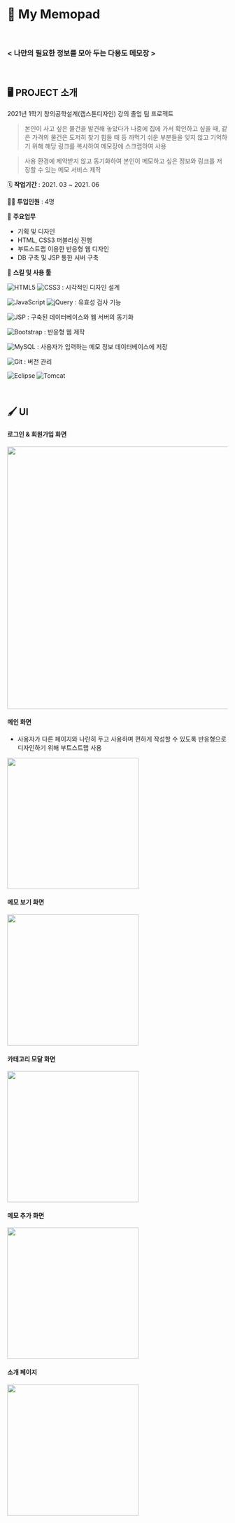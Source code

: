 # 📝 My Memopad
<br />

### < 나만의 필요한 정보를 모아 두는 다용도 메모장 >
<br />

## 🖥 PROJECT 소개

2021년 1학기 창의공학설계(캡스톤디자인) 강의 졸업 팀 프로젝트
> 본인이 사고 싶은 물건을 발견해 놓았다가 나중에 집에 가서 확인하고 싶을 때, 같은 가격의 물건은 도저히 찾기 힘들 때 등 까먹기 쉬운 부분들을 잊지 않고 기억하기 위해 해당 링크를 복사하여 메모장에 스크랩하여 사용  

> 사용 환경에 제약받지 않고 동기화하여 본인이 메모하고 싶은 정보와 링크를 저장할 수 있는 메모 서비스 제작

🗓️ **작업기간** : 2021. 03 ~ 2021. 06

👨‍💻 **투입인원** : 4명

📒 **주요업무**

-   기획 및 디자인
-   HTML, CSS3 퍼블리싱 진행
-   부트스트랩 이용한 반응형 웹 디자인
-   DB 구축 및 JSP 통한 서버 구축


🌱 **스킬 및 사용 툴**

![HTML5](https://img.shields.io/badge/HTML5-%23E34F26.svg?style=flat-square&logo=html5&logoColor=white)
![CSS3](https://img.shields.io/badge/css3-%231572B6.svg?style=flat-square&logo=css3&logoColor=white) : 시각적인 디자인 설계

![JavaScript](https://img.shields.io/badge/JavaScript-%23323330.svg?style=flat-square&logo=javascript&logoColor=%23F7DF1E)
![jQuery](https://img.shields.io/badge/jQuery-%230769AD.svg?style=flat-square&logo=jquery&logoColor=white) : 유효성 검사 기능

![JSP](https://img.shields.io/badge/JSP-007396.svg?style=flat-square&logo=java&logoColor=white) : 구축된 데이터베이스와 웹 서버의 동기화

![Bootstrap](https://img.shields.io/badge/Bootstrap-%23563D7C.svg?style=flat-square&logo=bootstrap&logoColor=white) : 반응형 웹 제작

![MySQL](https://img.shields.io/badge/MySQL-%2300f.svg?style=flat-square&logo=mysql&logoColor=white) : 사용자가 입력하는 메모 정보 데이터베이스에 저장

![Git](https://img.shields.io/badge/Git-%23F05033.svg?style=flat-square&logo=git&logoColor=white) : 버전 관리

![Eclipse](https://img.shields.io/badge/Eclipse-FE7A16.svg?style=flat-square&logo=Eclipse&logoColor=white)
![Tomcat](https://img.shields.io/badge/Tomcat-%232B2F33.svg?style=flat-square&logo=ApacheTomcat&logoColor=F8DC75)  

<br />

## 🖌️ UI

#### 로그인 & 회원가입 화면

<img src="https://cdn.discordapp.com/attachments/838470575566880792/868908514704257044/image0.png" width="600px" />


#### 메인 화면

- 사용자가 다른 페이지와 나란히 두고 사용하며 편하게 작성할 수 있도록 반응형으로 디자인하기 위해 부트스트랩 사용

<img src="https://user-images.githubusercontent.com/66389585/147905746-bfd23edc-c94b-46f0-94b4-583d599e44fe.png" width="300px" />


#### 메모 보기 화면

<img src="https://user-images.githubusercontent.com/66389585/147905767-fd2b13a4-0d20-413c-ba29-c6bdd60ddb5e.png" width="300px" />


#### 카테고리 모달 화면

<img src="https://user-images.githubusercontent.com/66389585/147905779-84990adb-b16a-4dcd-8581-4449a99614bd.png" width="300px" />


#### 메모 추가 화면

<img src="https://user-images.githubusercontent.com/66389585/147905785-89266f97-33f5-411e-b5fe-6690d429821f.png" width="300px" />


#### 소개 페이지

<img src="https://user-images.githubusercontent.com/66389585/147905792-fb45b479-7528-4c56-affc-be8be5787b86.png" width="300px" />
